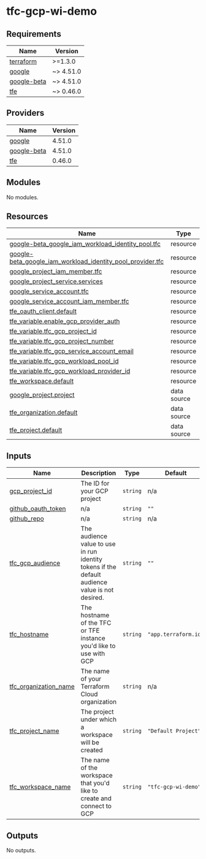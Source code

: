 # tfc-gcp-wi-demo

<!-- BEGINNING OF PRE-COMMIT-TERRAFORM DOCS HOOK -->
## Requirements

| Name | Version |
|------|---------|
| <a name="requirement_terraform"></a> [terraform](#requirement\_terraform) | >=1.3.0 |
| <a name="requirement_google"></a> [google](#requirement\_google) | ~> 4.51.0 |
| <a name="requirement_google-beta"></a> [google-beta](#requirement\_google-beta) | ~> 4.51.0 |
| <a name="requirement_tfe"></a> [tfe](#requirement\_tfe) | ~> 0.46.0 |

## Providers

| Name | Version |
|------|---------|
| <a name="provider_google"></a> [google](#provider\_google) | 4.51.0 |
| <a name="provider_google-beta"></a> [google-beta](#provider\_google-beta) | 4.51.0 |
| <a name="provider_tfe"></a> [tfe](#provider\_tfe) | 0.46.0 |

## Modules

No modules.

## Resources

| Name | Type |
|------|------|
| [google-beta_google_iam_workload_identity_pool.tfc](https://registry.terraform.io/providers/hashicorp/google-beta/latest/docs/resources/google_iam_workload_identity_pool) | resource |
| [google-beta_google_iam_workload_identity_pool_provider.tfc](https://registry.terraform.io/providers/hashicorp/google-beta/latest/docs/resources/google_iam_workload_identity_pool_provider) | resource |
| [google_project_iam_member.tfc](https://registry.terraform.io/providers/hashicorp/google/latest/docs/resources/project_iam_member) | resource |
| [google_project_service.services](https://registry.terraform.io/providers/hashicorp/google/latest/docs/resources/project_service) | resource |
| [google_service_account.tfc](https://registry.terraform.io/providers/hashicorp/google/latest/docs/resources/service_account) | resource |
| [google_service_account_iam_member.tfc](https://registry.terraform.io/providers/hashicorp/google/latest/docs/resources/service_account_iam_member) | resource |
| [tfe_oauth_client.default](https://registry.terraform.io/providers/hashicorp/tfe/latest/docs/resources/oauth_client) | resource |
| [tfe_variable.enable_gcp_provider_auth](https://registry.terraform.io/providers/hashicorp/tfe/latest/docs/resources/variable) | resource |
| [tfe_variable.tfc_gcp_project_id](https://registry.terraform.io/providers/hashicorp/tfe/latest/docs/resources/variable) | resource |
| [tfe_variable.tfc_gcp_project_number](https://registry.terraform.io/providers/hashicorp/tfe/latest/docs/resources/variable) | resource |
| [tfe_variable.tfc_gcp_service_account_email](https://registry.terraform.io/providers/hashicorp/tfe/latest/docs/resources/variable) | resource |
| [tfe_variable.tfc_gcp_workload_pool_id](https://registry.terraform.io/providers/hashicorp/tfe/latest/docs/resources/variable) | resource |
| [tfe_variable.tfc_gcp_workload_provider_id](https://registry.terraform.io/providers/hashicorp/tfe/latest/docs/resources/variable) | resource |
| [tfe_workspace.default](https://registry.terraform.io/providers/hashicorp/tfe/latest/docs/resources/workspace) | resource |
| [google_project.project](https://registry.terraform.io/providers/hashicorp/google/latest/docs/data-sources/project) | data source |
| [tfe_organization.default](https://registry.terraform.io/providers/hashicorp/tfe/latest/docs/data-sources/organization) | data source |
| [tfe_project.default](https://registry.terraform.io/providers/hashicorp/tfe/latest/docs/data-sources/project) | data source |

## Inputs

| Name | Description | Type | Default | Required |
|------|-------------|------|---------|:--------:|
| <a name="input_gcp_project_id"></a> [gcp\_project\_id](#input\_gcp\_project\_id) | The ID for your GCP project | `string` | n/a | yes |
| <a name="input_github_oauth_token"></a> [github\_oauth\_token](#input\_github\_oauth\_token) | n/a | `string` | `""` | no |
| <a name="input_github_repo"></a> [github\_repo](#input\_github\_repo) | n/a | `string` | n/a | yes |
| <a name="input_tfc_gcp_audience"></a> [tfc\_gcp\_audience](#input\_tfc\_gcp\_audience) | The audience value to use in run identity tokens if the default audience value is not desired. | `string` | `""` | no |
| <a name="input_tfc_hostname"></a> [tfc\_hostname](#input\_tfc\_hostname) | The hostname of the TFC or TFE instance you'd like to use with GCP | `string` | `"app.terraform.io"` | no |
| <a name="input_tfc_organization_name"></a> [tfc\_organization\_name](#input\_tfc\_organization\_name) | The name of your Terraform Cloud organization | `string` | n/a | yes |
| <a name="input_tfc_project_name"></a> [tfc\_project\_name](#input\_tfc\_project\_name) | The project under which a workspace will be created | `string` | `"Default Project"` | no |
| <a name="input_tfc_workspace_name"></a> [tfc\_workspace\_name](#input\_tfc\_workspace\_name) | The name of the workspace that you'd like to create and connect to GCP | `string` | `"tfc-gcp-wi-demo"` | no |

## Outputs

No outputs.
<!-- END OF PRE-COMMIT-TERRAFORM DOCS HOOK -->